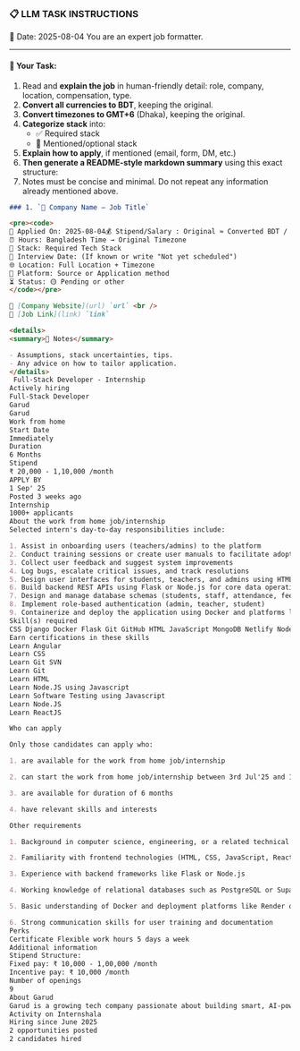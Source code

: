 ### 📋 LLM TASK INSTRUCTIONS  
📅 Date: 2025-08-04
You are an expert job formatter.

---

#### 🔧 Your Task:
1. Read and **explain the job** in human-friendly detail: role, company, location, compensation, type.  
2. **Convert all currencies to BDT**, keeping the original.  
3. **Convert timezones to GMT+6** (Dhaka), keeping the original.  
4. **Categorize stack** into:  
   - ✅ Required stack  
   - 🔧 Mentioned/optional stack  
5. **Explain how to apply**, if mentioned (email, form, DM, etc.)  
6. **Then generate a README-style markdown summary** using this exact structure:
7. Notes must be concise and minimal. Do not repeat any information already mentioned above.

```markdown
### 1. `🏢 Company Name — Job Title`

<pre><code>
📅 Applied On: 2025-08-04💰 Stipend/Salary : Original ≈ Converted BDT / Monthly
⏰ Hours: Bangladesh Time → Original Timezone
🧰 Stack: Required Tech Stack
📆 Interview Date: (If known or write "Not yet scheduled")
🌐 Location: Full Location + Timezone
🧭 Platform: Source or Application method
⏳ Status: 🟡 Pending or other
</code></pre>

🔗 [Company Website](url) `url` <br />
🔗 [Job Link](link) `link`

<details>
<summary>📓 Notes</summary>

- Assumptions, stack uncertainties, tips.
- Any advice on how to tailor application.
</details>
 Full-Stack Developer - Internship
Actively hiring
Full-Stack Developer
Garud
Garud
Work from home
Start Date
Immediately
Duration
6 Months
Stipend
₹ 20,000 - 1,10,000 /month
APPLY BY
1 Sep' 25
Posted 3 weeks ago
Internship
1000+ applicants
About the work from home job/internship
Selected intern's day-to-day responsibilities include:

1. Assist in onboarding users (teachers/admins) to the platform
2. Conduct training sessions or create user manuals to facilitate adoption
3. Collect user feedback and suggest system improvements
4. Log bugs, escalate critical issues, and track resolutions
5. Design user interfaces for students, teachers, and admins using HTML/CSS/JS or React
6. Build backend REST APIs using Flask or Node.js for core data operations
7. Design and manage database schemas (students, staff, attendance, fees, etc.) using PostgreSQL or Supabase
8. Implement role-based authentication (admin, teacher, student)
9. Containerize and deploy the application using Docker and platforms like Render or Railway
Skill(s) required
CSS Django Docker Flask Git GitHub HTML JavaScript MongoDB Netlify Node.js React Native Responsive Design REST API Tailwind CSS
Earn certifications in these skills
Learn Angular
Learn CSS
Learn Git SVN
Learn Git
Learn HTML
Learn Node.JS using Javascript
Learn Software Testing using Javascript
Learn Node.JS
Learn ReactJS

Who can apply

Only those candidates can apply who:

1. are available for the work from home job/internship

2. can start the work from home job/internship between 3rd Jul'25 and 1st Sep'25

3. are available for duration of 6 months

4. have relevant skills and interests

Other requirements

1. Background in computer science, engineering, or a related technical field

2. Familiarity with frontend technologies (HTML, CSS, JavaScript, React)

3. Experience with backend frameworks like Flask or Node.js

4. Working knowledge of relational databases such as PostgreSQL or Supabase

5. Basic understanding of Docker and deployment platforms like Render or Railway

6. Strong communication skills for user training and documentation
Perks
Certificate Flexible work hours 5 days a week
Additional information
Stipend Structure:
Fixed pay: ₹ 10,000 - 1,00,000 /month
Incentive pay: ₹ 10,000 /month
Number of openings
9
About Garud
Garud is a growing tech company passionate about building smart, AI-powered tools and optimizing real-world systems. Our mission is to make technology more efficient, accessible, and meaningful. We believe in open-source values, creative problem-solving, and building a culture of constant curiosity.
Activity on Internshala
Hiring since June 2025
2 opportunities posted
2 candidates hired


```